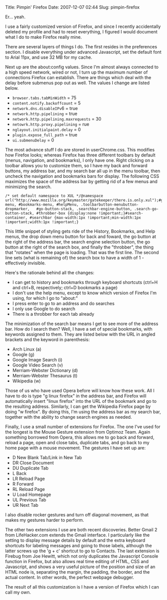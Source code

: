 Title: Pimpin' Firefox
Date: 2007-12-07 02:44
Slug: pimpin-firefox

Er... yeah.

I use a fairly customized version of Firefox, and since I recently
accidentally deleted my profile and had to reset everything, I figured I
would document what I do to make Firefox really mine.

There are several layers of things I do. The first resides in the
preferences section. I disable everything under advanced Javascript, set
the default font to Arial 11px, and use 32 MB for my cache.

Next up are the about:config values. Since I'm almost always connected
to a high speed network, wired or not, I turn up the maximum number of
connections Firefox can establish. There are things which deal with the
delay before submenus pop out as well. The values I change are listed
below.

-   `browser.tabs.tabMinWidth` = 75
-   `content.notify.backoffcount` = 5
-   `network.dns.disableIPv`6 = true
-   `network.http.pipelining` = true
-   `network.http.pipelining.maxrequests` = 30
-   `netowrk.http.proxy.pipelining` = rue
-   `nglayout.initialpaint.delay` = 0
-   `plugin.expose_full_path` = true
-   `ui.submenuDelay` = 0

The most advance stuff I do are stored in userChrome.css. This modifies
how Firefox looks; whereas Firefox has three different toolbars by
default (menus, navigation, and bookmarks), I only have one. Right
clicking on a toolbar allows you to customize them, so I have my back
and forward buttons, my address bar, and my search bar all up in the
menu toolbar, then uncheck the navigation and bookmarks bars for
display. The following CSS maximizes the space of the address bar by
getting rid of a few menus and minimizing the search.

    /* set default namespace to XUL */@namespace url("http://www.mozilla.org/keymaster/gatekeeper/there.is.only.xul");#go-menu, #bookmarks-menu, #helpMenu, .toolbarbutton-menubutton-dropmarker,   #go-button-stack, .searchbar-engine-button, .search-go-button-stack, #throbber-box {display:none !important;}#search-container, #searchbar {max-width:1px !important;min-width:1px !important;width:1px !important;}

This little snippet of styling gets ride of the History, Bookmarks, and
Help menus, the drop down menu button for back and foward, the go button
at the right of the address bar, the search engine selection button, the
go button at the right of the search box, and finally the "throbber",
the thing that "rotates" when the page is loading. That was the first
line. The second line sets (what is remaining of) the search box to have
a width of 1 - effectively invisible.

Here's the rationale behind all the changes:

-   I can get to history and bookmarks through keyboard shortcuts
    (ctrl+H and ctrl+B, respectively; ctrl+D bookmarks a page)
-   I don't use the help menu, except to know which version of Firefox
    I'm using, for which I go to "about:"
-   I press enter to go to an address and do searches
-   I only use Google to do search
-   There is a throbber for each tab already

The minimization of the search bar means I get to see more of the
address bar. How do I search then? Well, I have a set of special
bookmarks, with keywords assigned to them. They are listed below with
the URL in angled brackets and the keyword in parenthesis:

-   Arch Linux (a)
-   Google (g)
-   Google Image Search (i)
-   Google Video Search (v)
-   Merriam-Webster Dictionary (d)
-   Merriam-Webster Thesaurus (t)
-   Wikipedia (w)

Those of us who have used Opera before will know how these work. All I
have to do is type "g linux firefox" in the address bar, and Firefox
will automatically insert "linux firefox" into the URL of the bookmark
and go to the resulting address. Similarly, I can get the Wikipedia
Firefox page by doing "w firefox". By doing this, I'm using the address
bar as my search bar, together with the ability to change search engines
as needed.

Finally, I use a small number of extensions for Firefox. The one I've
used for the longest is the Mouse Gesture extension from Optimoz Team.
Again something borrowed from Opera, this allows me to go back and
forward, reload a page, open and close tabs, duplicate tabs, and go back
to my home page with a mouse movement. The gestures I have set up are:

-   D New Blank Tab/Link in New Tab
-   DR Close Document
-   DU Duplicate Tab
-   L Back
-   LR Reload Page
-   R Forward
-   RL Reload Page
-   U Load Homepage
-   UL Previous Tab
-   UR Next Tab

I also disable rocker gestures and turn off diagonal movement, as that
makes my gestures harder to perform.

The other two extensions I use are both recent discoveries. Better Gmail
2 from LifeHacker.com extends the Gmail interface. I particularly like
the setting to display message details by default and the extra keyboard
shortcuts for labeling messages and going to those labels, although the
latter screws up the 'g + c' shortcut to go to Contacts. The last
extension is Firebug from Joe Hewitt, which not only duplicates the
Javascript Console function in Firefox, but also allows real time
editing of HTML, CSS and Javascript, and shows a very useful picture of
the position and size of an HTML node is, separating the margin, the
padding, the border, and the actual content. In other words, the perfect
webpage debugger.

The result of all this customization is I have a version of Firefox
which I can call my own.

